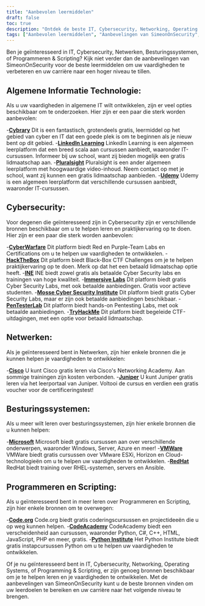 ```yaml
---
title: "Aanbevolen leermiddelen"
draft: false
toc: true
description: "Ontdek de beste IT, Cybersecurity, Networking, Operating Systems, en Programming & Scripting leermiddelen met de Aanbevelingen van SimeonOnSecurity. Van gratis online platforms zoals Cybrary, Code.org, en CodeAcademy, tot betaalde platforms zoals LinkedIn Learning, Pluralsight, en TryHackMe, vindt u een breed scala aan opties om uw leerdoelen te bereiken. Verbeter uw vaardigheden op gebieden als Cisco, Juniper, Windows, VMware en Red Hat met gratis trainingen en certificeringen. Breng uw carrière naar het volgende niveau met SimeonOnSecurity's top-rated leermiddelen."
tags: ["Aanbevolen leermiddelen", "Aanbevelingen van SimeonOnSecurity", "IT", "Cyberbeveiliging", "Netwerken", "Besturingssystemen", "Programmeren & Scripting", "Cybrary", "LinkedIn Leren", "Pluralsight", "Udemy", "Cyberoorlog", "HackTheBox", "INE", "Immersieve Labs", "Mosse Cyber Security Institute", "PenTesterLab", "TryHackMe", "Cisco", "Juniper", "Microsoft", "VMWare", "RedHat", "Code.org", "CodeAcademy", "Python Instituut"]
---
```


Ben je geïnteresseerd in IT, Cybersecurity, Netwerken, Besturingssystemen, of Programmeren & Scripting? Kijk niet verder dan de aanbevelingen van SimeonOnSecurity voor de beste leermiddelen om uw vaardigheden te verbeteren en uw carrière naar een hoger niveau te tillen.

## Algemene Informatie Technologie:

Als u uw vaardigheden in algemene IT wilt ontwikkelen, zijn er veel opties beschikbaar om te onderzoeken. Hier zijn er een paar die sterk worden aanbevolen:

-[**Cybrary**](https://www.cybrary.it/) Dit is een fantastisch, grotendeels gratis, leermiddel op het gebied van cyber en IT dat een goede plek is om te beginnen als je nieuw bent op dit gebied.
-[**LinkedIn Learning**](https://www.lynda.com/) LinkedIn Learning is een algemeen leerplatform dat een breed scala aan cursussen aanbiedt, waaronder IT-cursussen. Informeer bij uw school, want zij bieden mogelijk een gratis lidmaatschap aan.
-[**Pluralsight**](https://www.pluralsight.com/) Pluralsight is een ander algemeen leerplatform met hoogwaardige video-inhoud. Neem contact op met je school, want zij kunnen een gratis lidmaatschap aanbieden.
-[**Udemy**](https://www.udemy.com/) Udemy is een algemeen leerplatform dat verschillende cursussen aanbiedt, waaronder IT-cursussen.

## Cybersecurity:

Voor degenen die geïnteresseerd zijn in Cybersecurity zijn er verschillende bronnen beschikbaar om u te helpen leren en praktijkervaring op te doen. Hier zijn er een paar die sterk worden aanbevolen:

-[**CyberWarfare**](https://cyberwarfare.live/) Dit platform biedt Red en Purple-Team Labs en Certifications om u te helpen uw vaardigheden te ontwikkelen.
-[**HackTheBox**](https://www.hackthebox.eu/) Dit platform biedt Black-Box CTF Challenges om je te helpen praktijkervaring op te doen. Merk op dat het een betaald lidmaatschap optie heeft.
-[**INE**](https://ine.com/) INE biedt zowel gratis als betaalde Cyber Security labs en trainingen van hoge kwaliteit.
-[**Immersive Labs**](https://www.immersivelabs.com/) Dit platform biedt gratis Cyber Security Labs, met ook betaalde aanbiedingen. Gratis voor actieve studenten.
-[**Mosse Cyber Security Institute**](https://platform.mosse-institute.com/#/) Dit platform biedt gratis Cyber Security Labs, maar er zijn ook betaalde aanbiedingen beschikbaar.
-[**PenTesterLab**](https://pentesterlab.com/) Dit platform biedt hands-on Pentesting Labs, met ook betaalde aanbiedingen.
-[**TryHackMe**](https://tryhackme.com/) Dit platform biedt begeleide CTF-uitdagingen, met een optie voor betaald lidmaatschap.

## Netwerken:

Als je geïnteresseerd bent in Netwerken, zijn hier enkele bronnen die je kunnen helpen je vaardigheden te ontwikkelen:

-[**Cisco**](https://www.cisco.com/c/m/en_sg/partners/cisco-networking-academy/index.html) U kunt Cisco gratis leren via Cisco's Networking Academy. Aan sommige trainingen zijn kosten verbonden.
-[**Juniper**](https://learningportal.juniper.net/juniper/default.aspx) U kunt Juniper gratis leren via het leerportaal van Juniper. Voltooi de cursus en verdien een gratis voucher voor de certificeringstest!

## Besturingssystemen:

Als u meer wilt leren over besturingssystemen, zijn hier enkele bronnen die u kunnen helpen:

-[**Microsoft**](https://docs.microsoft.com/en-us/learn/) Microsoft biedt gratis cursussen aan over verschillende onderwerpen, waaronder Windows, Server, Azure en meer!
-[**VMWare**](https://www.vmware.com/education-services/learning-zone.html) VMWare biedt gratis cursussen over VMware ESXi, Horizon en Cloud-technologieën om u te helpen uw vaardigheden te ontwikkelen.
-[**RedHat**](https://www.redhat.com/en/services/training-and-certification) RedHat biedt training over RHEL-systemen, servers en Ansible.

## Programmeren en Scripting:

Als u geïnteresseerd bent in meer leren over Programmeren en Scripting, zijn hier enkele bronnen om te overwegen:

-[**Code.org**](https://studio.code.org/courses) Code.org biedt gratis coderingscursussen en projectideeën die u op weg kunnen helpen.
-[**CodeAcademy**](https://www.codecademy.com/) CodeAcademy biedt een verscheidenheid aan cursussen, waaronder Python, C#, C++, HTML, JavaScript, PHP en meer, gratis.
-[**Python Institute**](https://pythoninstitute.org/free-python-courses/) Het Python Institute biedt gratis instapcursussen Python om u te helpen uw vaardigheden te ontwikkelen.

Of je nu geïnteresseerd bent in IT, Cybersecurity, Networking, Operating Systems, of Programming & Scripting, er zijn genoeg bronnen beschikbaar om je te helpen leren en je vaardigheden te ontwikkelen. Met de aanbevelingen van SimeonOnSecurity kunt u de beste bronnen vinden om uw leerdoelen te bereiken en uw carrière naar het volgende niveau te brengen.
